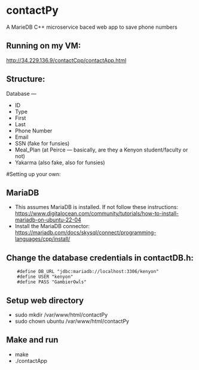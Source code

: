 # contactPy
A MarieDB C++ microservice baced web app to save phone numbers

## Running on my VM:
http://34.229.136.9/contactCpp/contactApp.html

## Structure:
Database — 
- ID
- Type
- First
- Last
- Phone Number
- Email
- SSN (fake for funsies)
- Meal_Plan (at Peirce — basically, are they a Kenyon student/faculty or not)
- Yakarma (also fake, also for funsies)

#Setting up your own:

## MariaDB
  - This assumes MariaDB is installed. If not follow these instructions: https://www.digitalocean.com/community/tutorials/how-to-install-mariadb-on-ubuntu-22-04
  - Install the MariaDB connector: https://mariadb.com/docs/skysql/connect/programming-languages/cpp/install/

## Change the database credentials in contactDB.h:
```
    #define DB_URL "jdbc:mariadb://localhost:3306/kenyon"
    #define USER "kenyon"
    #define PASS "GambierOwls"
```
## Setup web directory
 - sudo mkdir /var/www/html/contactPy
 - sudo chown ubuntu /var/www/html/contactPy

## Make and run
  - make
  - ./contactApp
